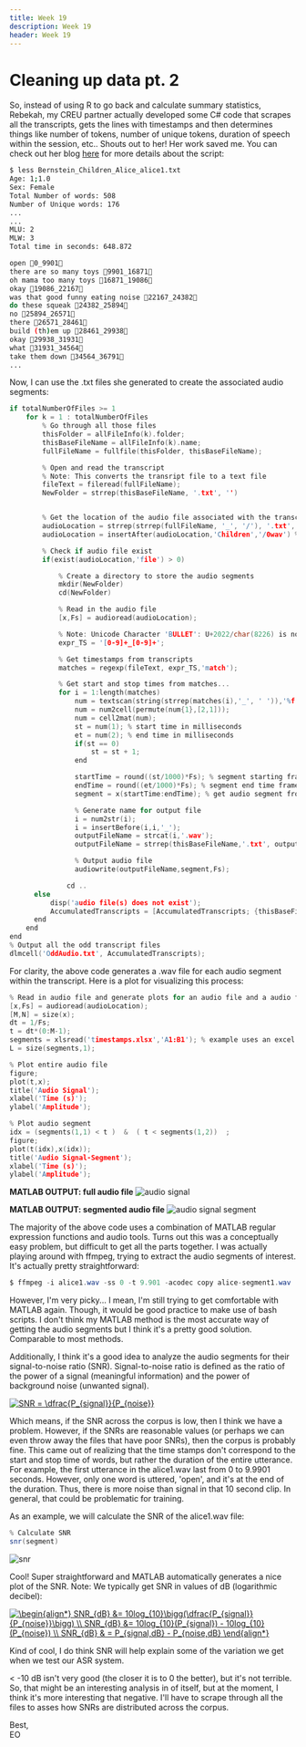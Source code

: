 ```yaml
---
title: Week 19
description: Week 19
header: Week 19
---
```


# Cleaning up data pt. 2
So, instead of using R to go back and calculate summary statistics, Rebekah, my CREU partner actually developed some C# code that scrapes all the transcripts, gets the lines with timestamps and then determines things like number of tokens, number of unique tokens, duration of speech within the session, etc.. Shouts out to her! Her work saved me. You can check out her blog [here](https:%rebekahmanweiler.wixsite.com/rebekahmanweiler/cra-w-blog) for more details about the script:

```bash
$ less Bernstein_Children_Alice_alice1.txt
Age: 1;1.0
Sex: Female
Total Number of words: 508
Number of Unique words: 176
...
...
MLU: 2
MLW: 3
Total time in seconds: 648.872

open 0_9901
there are so many toys 9901_16871
oh mama too many toys 16871_19086
okay 19086_22167
was that good funny eating noise 22167_24382
do these squeak 24382_25894
no 25894_26571
there 26571_28461
build (th)em up 28461_29938
okay 29938_31931
what 31931_34564
take them down 34564_36791
...
```

Now, I can use the .txt files she generated to create the associated audio segments:


```c
if totalNumberOfFiles >= 1
	for k = 1 : totalNumberOfFiles
		% Go through all those files
		thisFolder = allFileInfo(k).folder;
		thisBaseFileName = allFileInfo(k).name;
		fullFileName = fullfile(thisFolder, thisBaseFileName);

		% Open and read the transcript
		% Note: This converts the transript file to a text file
		fileText = fileread(fullFileName);
		NewFolder = strrep(thisBaseFileName, '.txt', '')


		% Get the location of the audio file associated with the transcript file
		audioLocation = strrep(strrep(fullFileName, '_', '/'), '.txt', '.wav');
		audioLocation = insertAfter(audioLocation,'Children','/0wav') %0wav is for folders that contain 0wav (must be manually changed atm)

		% Check if audio file exist
		if(exist(audioLocation,'file') > 0)

			% Create a directory to store the audio segments
			mkdir(NewFolder)
			cd(NewFolder)

			% Read in the audio file
			[x,Fs] = audioread(audioLocation);

			% Note: Unicode Character 'BULLET': U+2022/char(8226) is not sufficient
			expr_TS = '[0-9]+_[0-9]+';

			% Get timestamps from transcripts
			matches = regexp(fileText, expr_TS,'match');

			% Get start and stop times from matches...
			for i = 1:length(matches)
				num = textscan(string(strrep(matches(i),'_', ' ')),'%f', 'Delimiter',' ');
				num = num2cell(permute(num{1},[2,1]));
				num = cell2mat(num);
				st = num(1); % start time in milliseconds
				et = num(2); % end time in milliseconds
				if(st == 0)
					st = st + 1;           
				end

				startTime = round((st/1000)*Fs); % segment starting frame
				endTime = round((et/1000)*Fs); % segment end time frame
				segment = x(startTime:endTime); % get audio segment from audio file

				% Generate name for output file
				i = num2str(i);
				i = insertBefore(i,i,'_');
				outputFileName = strcat(i,'.wav');
				outputFileName = strrep(thisBaseFileName,'.txt', outputFileName);

				% Output audio file
				audiowrite(outputFileName,segment,Fs);   

			  cd ..
      else
          disp('audio file(s) does not exist');
          AccumulatedTranscripts = [AccumulatedTranscripts; {thisBaseFileName}];
      end      
	end
end
% Output all the odd transcript files
dlmcell('OddAudio.txt', AccumulatedTranscripts);
```

For clarity, the above code generates a .wav file for each audio segment within the transcript.
Here is a plot for visualizing this process:

```c
% Read in audio file and generate plots for an audio file and a audio file segment
[x,Fs] = audioread(audioLocation);
[M,N] = size(x);
dt = 1/Fs;
t = dt*(0:M-1);
segments = xlsread('timestamps.xlsx','A1:B1'); % example uses an excel file that contain the timestamps
L = size(segments,1);

% Plot entire audio file
figure;
plot(t,x);
title('Audio Signal');
xlabel('Time (s)');
ylabel('Amplitude');

% Plot audio segment
idx = (segments(1,1) < t )  &  ( t < segments(1,2))  ;
figure;
plot(t(idx),x(idx));
title('Audio Signal-Segment');
xlabel('Time (s)');
ylabel('Amplitude');
```

<b>MATLAB OUTPUT: full audio file</b>
![audio signal](https://storage.googleapis.com/root-proposal-1246/CREU_DATA/week_19/audiosignal.png)

<b>MATLAB OUTPUT: segmented audio file</b>
![audio signal segment](https://storage.googleapis.com/root-proposal-1246/CREU_DATA/week_19/audiosignalsegment.png)

The majority of the above code uses a combination of MATLAB regular expression functions and audio tools. Turns out this was a conceptually easy problem, but difficult to get all the parts together. I was actually playing around with ffmpeg, trying to extract the audio segments of interest. It's actually pretty straightforward:

```java
$ ffmpeg -i alice1.wav -ss 0 -t 9.901 -acodec copy alice-segment1.wav
```
However, I'm very picky... I mean, I'm still trying to get comfortable with MATLAB again. Though, it would be good practice to make use of bash scripts. I don't think my MATLAB method is the most accurate way of getting the audio segments but I think it's a pretty good solution. Comparable to most methods.

Additionally, I think it's a good idea to analyze the audio segments for their signal-to-noise ratio (SNR). Signal-to-noise ratio is defined as the ratio of the power of a signal (meaningful information) and the power of background noise (unwanted signal).

<a href="https://www.codecogs.com/eqnedit.php?latex=SNR&space;=&space;\dfrac{P_{signal}}{P_{noise}}" target="_blank"><img src="https://latex.codecogs.com/gif.latex?SNR&space;=&space;\dfrac{P_{signal}}{P_{noise}}" title="SNR = \dfrac{P_{signal}}{P_{noise}}" /></a>

Which means, if the SNR across the corpus is low, then I think we have a problem. However, if the SNRs are reasonable values (or perhaps we can even throw away the files that have poor SNRs), then the corpus is probably fine. This came out of realizing that the time stamps don't correspond to the start and stop time of words, but rather the duration of the entire utterance. For example, the first utterance in the alice1.wav last from 0 to 9.9901 seconds. However, only one word is uttered, 'open', and it's at the end of the duration. Thus, there is more noise than signal in that 10 second clip. In general, that could be problematic for training.

As an example, we will calculate the SNR of the alice1.wav file:

```java
% Calculate SNR
snr(segment)
```

![snr](https://storage.googleapis.com/root-proposal-1246/CREU_DATA/week_19/snr.png)

Cool! Super straightforward and MATLAB automatically generates a nice plot of the SNR.
Note: We typically get SNR in values of dB (logarithmic decibel):

<a href="https://www.codecogs.com/eqnedit.php?latex=\begin{align*}&space;SNR_{dB}&space;&=&space;10log_{10}\bigg(\dfrac{P_{signal}}{P_{noise}}\bigg)&space;\\&space;SNR_{dB}&space;&=&space;10log_{10}(P_{signal})&space;-&space;10log_{10}(P_{noise})&space;\\&space;SNR_{dB}&space;&&space;=&space;P_{signal,dB}&space;-&space;P_{noise,dB}&space;\end{align*}" target="_blank"><img src="https://latex.codecogs.com/gif.latex?\begin{align*}&space;SNR_{dB}&space;&=&space;10log_{10}\bigg(\dfrac{P_{signal}}{P_{noise}}\bigg)&space;\\&space;SNR_{dB}&space;&=&space;10log_{10}(P_{signal})&space;-&space;10log_{10}(P_{noise})&space;\\&space;SNR_{dB}&space;&&space;=&space;P_{signal,dB}&space;-&space;P_{noise,dB}&space;\end{align*}" title="\begin{align*} SNR_{dB} &= 10log_{10}\bigg(\dfrac{P_{signal}}{P_{noise}}\bigg) \\ SNR_{dB} &= 10log_{10}(P_{signal}) - 10log_{10}(P_{noise}) \\ SNR_{dB} & = P_{signal,dB} - P_{noise,dB} \end{align*}" /></a>

Kind of cool, I do think SNR will help explain some of the variation we get when we test our ASR system.


< -10 dB isn't very good (the closer it is to 0 the better), but it's not terrible. So, that might be an interesting analysis in of itself, but at the moment, I think it's more interesting that negative. I'll have to scrape through all the files to asses how SNRs are distributed across the corpus.

Best, <br />
EO
